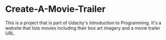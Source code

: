 # Create-A-Movie-Trailer
This is a project that is part of Udacity's Introduction to Programming. It's a website that lists movies including their box art imagery and a movie trailer URL. 
